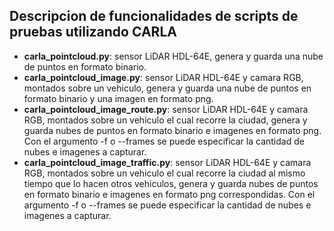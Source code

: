 ## Descripcion de funcionalidades de scripts de pruebas utilizando CARLA

- **carla_pointcloud.py**: sensor LiDAR HDL-64E, genera y guarda una nube de puntos en formato binario.
- **carla_pointcloud_image.py**: sensor LiDAR HDL-64E y camara RGB, montados sobre un vehiculo,  genera y guarda una nube de puntos en formato binario y una imagen en formato png.
- **carla_pointcloud_image_route.py**: sensor LiDAR HDL-64E y camara RGB, montados sobre un vehiculo el cual recorre la ciudad,  genera y guarda nubes de puntos en formato binario e imagenes en formato png. Con el argumento -f o --frames se puede especificar la cantidad de nubes e imagenes a capturar.
- **carla_pointcloud_image_traffic.py**: sensor LiDAR HDL-64E y camara RGB, montados sobre un vehiculo el cual recorre la ciudad al mismo tiempo que lo hacen otros vehiculos,  genera y guarda nubes de puntos en formato binario e imagenes en formato png correspondidas. Con el argumento -f o --frames se puede especificar la cantidad de nubes e imagenes a capturar.